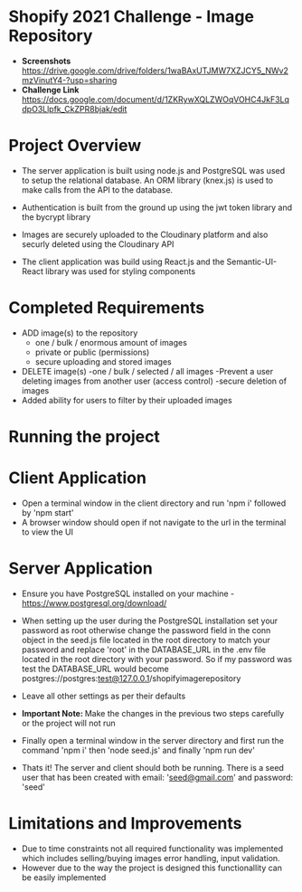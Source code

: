 # Shopify 2021 Challenge - Image Repository

- <b>Screenshots</b> https://drive.google.com/drive/folders/1waBAxUTJMW7XZJCY5_NWv2mzVinutY4-?usp=sharing
- <b>Challenge Link</b> https://docs.google.com/document/d/1ZKRywXQLZWOqVOHC4JkF3LqdpO3Llpfk_CkZPR8bjak/edit

# Project Overview

- The server application is built using node.js and PostgreSQL was used to setup the relational database. An ORM library (knex.js) is used to make calls from the API
  to the database.
- Authentication is built from the ground up using the jwt token library and the bycrypt library
- Images are securely uploaded to the Cloudinary platform and also securly deleted using the Cloudinary API

- The client application was build using React.js and the Semantic-UI-React library was used for styling components

# Completed Requirements

- ADD image(s) to the repository
  - one / bulk / enormous amount of images
  - private or public (permissions)
  - secure uploading and stored images
- DELETE image(s)
  -one / bulk / selected / all images
  -Prevent a user deleting images from another user (access control)
  -secure deletion of images
- Added ability for users to filter by their uploaded images

# Running the project

# Client Application

- Open a terminal window in the client directory and run 'npm i' followed by 'npm start'
- A browser window should open if not navigate to the url in the terminal to view the UI

# Server Application

- Ensure you have PostgreSQL installed on your machine - https://www.postgresql.org/download/
- When setting up the user during the PostgreSQL installation set your password as root otherwise change the password field in the conn object in the seed.js file located in the root directory to match your password and replace 'root' in the DATABASE_URL in the .env file located in the root directory with your password. So if my password was test the DATABASE_URL would become postgres://postgres:test@127.0.0.1/shopifyimagerepository
- Leave all other settings as per their defaults
- <b>Important Note: </b> Make the changes in the previous two steps carefully or the project will not run
- Finally open a terminal window in the server directory and first run the command 'npm i' then 'node seed.js' and finally 'npm run dev'

- Thats it! The server and client should both be running. There is a seed user that has been created with email: 'seed@gmail.com' and password: 'seed'

# Limitations and Improvements

- Due to time constraints not all required functionality was implemented which includes selling/buying images error handling, input validation.
- However due to the way the project is designed this functionallity can be easily implemented
